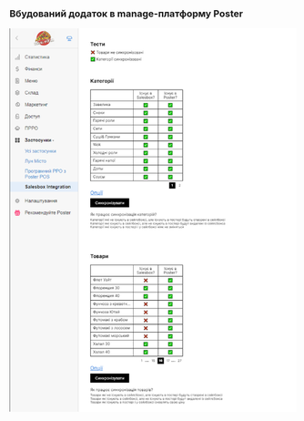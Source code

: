 ﻿### Вбудований додаток в manage-платформу Poster
![Прев'ю додатку](https://github.com/adjustmentlayer/salesbox-poster/blob/master/salesbox-poster.png)
